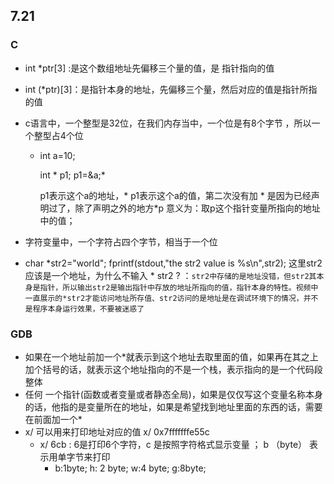 ## 7.21

### C

- int *ptr[3] :是这个数组地址先偏移三个量的值，是 指针指向的值

- int (*ptr)[3]：是指针本身的地址，先偏移三个量，然后对应的值是指针所指的值

- c语言中，一个整型是32位，在我们内存当中，一个位是有8个字节 ，所以一个整型占4个位

  - int a=10;

    int * p1;
    p1=&a;*

    p1表示这个a的地址，* p1表示这个a的值，第二次没有加 * 是因为已经声明过了，除了声明之外的地方*p 意义为：取p这个指针变量所指向的地址中的值；

- 字符变量中，一个字符占四个字节，相当于一个位

- char *str2="world";   fprintf(stdout,"the str2 value is %s\n",str2); 这里str2应该是一个地址，为什么不输入 * str2	?  ：`str2中存储的是地址没错，但str2其本身是指针，所以输出str2是输出指针中存放的地址所指向的值，指针本身的特性。视频中一直展示的*str2才能访问地址所存值、str2访问的是地址是在调试环境下的情况，并不是程序本身运行效果，不要被迷惑了 `

### GDB

- 如果在一个地址前加一个*就表示到这个地址去取里面的值，如果再在其之上 加个括号的话，就表示这个地址指向的不是一个栈，表示指向的是一个代码段整体
- 任何 一个指针(函数或者变量或者静态全局)，如果是仅仅写这个变量名称本身的话，他指的是变量所在的地址，如果是希望找到地址里面的东西的话，需要在前面加一个*
- x/ 可以用来打印地址对应的值 x/ 0x7fffffffe55c
  - x/ 6cb : 	6是打印6个字符，c 是按照字符格式显示变量 ； b  （byte） 表示用单字节来打印 
    - b:1byte;	h: 2 byte;	w:4 byte;	g:8byte; 

